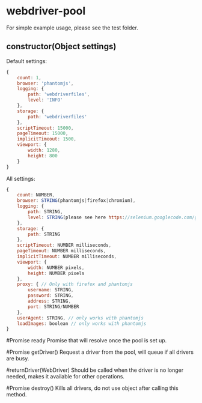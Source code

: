 # webdriver-pool

For simple example usage, please see the test folder.

## constructor(Object settings)
Default settings:
```javascript
{
	count: 1,
	browser: 'phantomjs',
	logging: {
		path: 'webdriverfiles',
		level: 'INFO'
	},
	storage: {
		path: 'webdriverfiles'
	},
	scriptTimeout: 15000,
	pageTimeout: 15000,
	implicitTimeout: 1500,
	viewport: {
		width: 1280,
		height: 800
	}
}
```
All settings: 
```javascript
{
	count: NUMBER,
	browser: STRING(phantomjs|firefox|chromium),
	logging: {
		path: STRING,
		level: STRING(please see here https://selenium.googlecode.com/git/docs/api/javascript/enum_webdriver_logging_Level.html)
	},
	storage: {
		path: STRING
	},
	scriptTimeout: NUMBER milliseconds,
	pageTimeout: NUMBER milliseconds,
	implicitTimeout: NUMBER milliseconds,
	viewport: {
		width: NUMBER pixels,
		height: NUMBER pixels
	},
	proxy: { // Only with firefox and phantomjs
		username: STRING,
		password: STRING,
		address: STRING,
		port: STRING/NUMBER
	},
	userAgent: STRING, // only works with phantomjs
	loadImages: boolean // only works with phantomjs
}
```

#Promise ready
Promise that will resolve once the pool is set up.

#Promise<WebDriver> getDriver()
Request a driver from the pool, will queue if all drivers are busy.

#returnDriver(WebDriver)
Should be called when the driver is no longer needed, makes it available for other operations.

#Promise destroy()
Kills all drivers, do not use object after calling this method.
